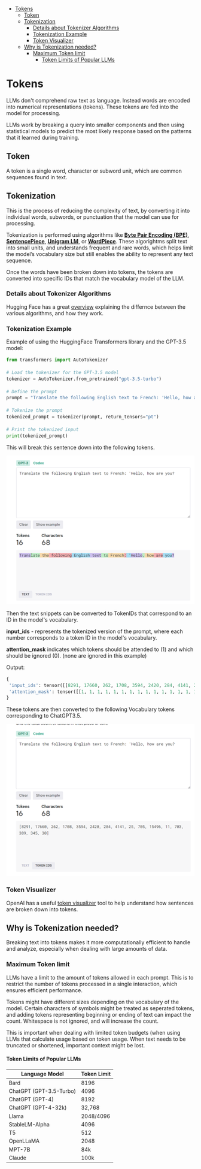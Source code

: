 - [Tokens](#tokens)
  - [Token](#token)
  - [Tokenization](#tokenization)
    - [Details about Tokenizer Algorithms](#details-about-tokenizer-algorithms)
    - [Tokenization Example](#tokenization-example)
    - [Token Visualizer](#token-visualizer)
  - [Why is Tokenization needed?](#why-is-tokenization-needed)
    - [Maximum Token limit](#maximum-token-limit)
      - [Token Limits of Popular LLMs](#token-limits-of-popular-llms)

# Tokens

LLMs don't comprehend raw text as language. Instead words are encoded into numerical representations (tokens). These tokens are fed into the model for processing. 

LLMs work by breaking a query into smaller components and then using statistical models to predict the most likely response based on the patterns that it learned during training.

## Token

A token is a single word, character or subword unit, which are common sequences found in text. 

## Tokenization

This is the process of reducing the complexity of text, by converting it into individual words, subwords, or punctuation that the model can use for processing.  

Tokenization is performed using algorithms like **[Byte Pair Encoding (BPE)](https://en.wikipedia.org/wiki/Byte_pair_encoding)**, **[SentencePiece](https://towardsdatascience.com/sentencepiece-tokenizer-demystified-d0a3aac19b15)**, **[Unigram LM](https://medium.com/mti-technology/n-gram-language-model-b7c2fc322799)**, or **[WordPiece](https://huggingface.co/learn/nlp-course/chapter6/6?fw=pt)**. These algorightms split text into small units, and understands frequent and rare words, which helps limit the model’s vocabulary size but still enables the ability to represent any text sequence.

Once the words have been broken down into tokens, the tokens are converted into specific IDs that match the vocabulary model of the LLM.

### Details about Tokenizer Algorithms

Hugging Face has a great [overview](https://huggingface.co/docs/transformers/tokenizer_summary) explaining the differnce between the various algorithms, and how they work.

### Tokenization Example

Example of using the HuggingFace Transformers library and the GPT-3.5 model:

```python
from transformers import AutoTokenizer

# Load the tokenizer for the GPT-3.5 model
tokenizer = AutoTokenizer.from_pretrained("gpt-3.5-turbo")

# Define the prompt
prompt = "Translate the following English text to French: 'Hello, how are you?'"

# Tokenize the prompt
tokenized_prompt = tokenizer(prompt, return_tensors="pt")

# Print the tokenized input
print(tokenized_prompt)
```

This will break this sentence down into the following tokens.

![tokenizer1](../assets/tokenizer1.png)

Then the text snippets can be converted to TokenIDs that correspond to an ID in the model's vocabulary.

**input_ids** - represents the tokenized version of the prompt, where each number corresponds to a token ID in the model's vocabulary.

**attention_mask** indicates which tokens should be attended to (1) and which should be ignored (0). (none are ignored in this example)

Output:
```python
{
 'input_ids': tensor([[8291, 17660, 262, 1708, 3594, 2420, 284, 4141, 25, 705, 15496, 11, 703, 389, 345, 30]]),
 'attention_mask': tensor([[1, 1, 1, 1, 1, 1, 1, 1, 1, 1, 1, 1, 1, 1, 1, 1]])
}
```

These tokens are then converted to the following Vocabulary tokens corresponding to ChatGPT3.5.

![tokenizer2](../assets/tokenizer2.png)

### Token Visualizer

OpenAI has a useful [token visualizer](https://platform.openai.com/tokenizer) tool to help understand how sentences are broken down into tokens.

## Why is Tokenization needed?

Breaking text into tokens makes it more computationally efficient to handle and analyze, especially when dealing with large amounts of data.

### Maximum Token limit

LLMs have a limit to the amount of tokens allowed in each prompt. This is to restrict the number of tokens processed in a single interaction, which ensures efficient performance. 

Tokens might have different sizes depending on the vocabulary of the model. Certain characters of symbols might be treated as seperated tokens, and adding tokens representing beginning or ending of text can impact the count. Whitespace is not ignored, and will increase the count.

This is important when dealing with limited token budgets (when using LLMs that calculate usage based on token usage. When text needs to be truncated or shortened, important context might be lost.

#### Token Limits of Popular LLMs

| Language Model          | Token Limit |
| ----------------------- | ----------- |
| Bard                    | 8196        |
| ChatGPT (GPT-3.5-Turbo) | 4096        |
| ChatGPT (GPT-4)         | 8192        |
| ChatGPT (GPT-4-32k)     | 32,768      |
| Llama                   | 2048/4096   |
| StableLM-Alpha          | 4096        |
| T5                      | 512         |
| OpenLLaMA               | 2048        |
| MPT-7B                  | 84k         |
| Claude                  | 100k        |

